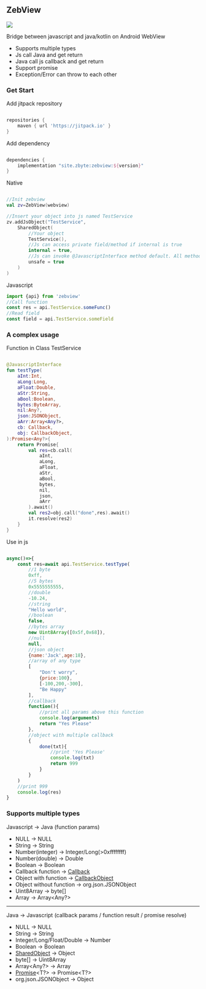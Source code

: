 ## ZebView

[![](https://jitpack.io/v/site.zbyte/zebview.svg)](https://jitpack.io/#site.zbyte/zebview)

Bridge between javascript and java/kotlin on Android WebView

- Supports multiple types
- Js call Java and get return
- Java call js callback and get return
- Support promise
- Exception/Error can throw to each other

### Get Start

Add jitpack repository

```groovy

repositories {
    maven { url 'https://jitpack.io' }
}

```

Add dependency

```groovy

dependencies {
    implementation "site.zbyte:zebview:${version}"
}

```

Native

```kotlin

//Init zebview
val zv=ZebView(webview)

//Insert your object into js named TestService
zv.addJsObject("TestService", 
    SharedObject(
        //Your object
        TestService(),
        //Js can access private field/method if internal is true
        internal = true,
        //Js can invoke @JavascriptInterface method default. All method available if unsafe is true
        unsafe = true
    )
)

```

Javascript

```js
import {api} from 'zebview'
//Call function
const res = api.TestService.someFunc()
//Read field
const field = api.TestService.someField
```

### A complex usage

Function in Class TestService

```kotlin

@JavascriptInterface
fun testType(
    aInt:Int,
    aLong:Long,
    aFloat:Double,
    aStr:String,
    aBool:Boolean,
    bytes:ByteArray,
    nil:Any?,
    json:JSONObject,
    aArr:Array<Any?>,
    cb: Callback,
    obj: CallbackObject,
):Promise<Any?>{
    return Promise{
        val res=cb.call(
            aInt,
            aLong,
            aFloat,
            aStr,
            aBool,
            bytes,
            nil,
            json,
            aArr
        ).await()
        val res2=obj.call("done",res).await()
        it.resolve(res2)
    }
}
```

Use in js

```js

async()=>{
    const res=await api.TestService.testType(
        //1 byte
        0xff,
        //5 bytes
        0x5555555555,
        //double
        -10.24,
        //string
        "Hello world",
        //boolean
        false,
        //bytes array
        new Uint8Array([0x5f,0x68]),
        //null
        null,
        //json object
        {name:'Jack',age:18},
        //array of any type
        [
            "Don't worry",
            {price:100},
            [-100,200,-300],
            "Be Happy"
        ],
        //callback
        function(){
            //print all params above this function
            console.log(arguments)
            return "Yes Please"
        },
        //object with multiple callback
        {
            done(txt){
                //print 'Yes Please'
                console.log(txt)
                return 999
            }
        }
    )
    //print 999
    console.log(res)
}
```

### Supports multiple types

Javascript -> Java (function params)

- NULL -> NULL
- String -> String
- Number(integer) -> Integer/Long(>0xffffffff)
- Number(double) -> Double
- Boolean -> Boolean
- Callback function -> [Callback](https://github.com/gogogoghost/ZebView/blob/master/zebview/src/main/java/site/zbyte/zebview/callback/Callback.kt)
- Object with function -> [CallbackObject](https://github.com/gogogoghost/ZebView/blob/master/zebview/src/main/java/site/zbyte/zebview/callback/CallbackObject.kt)
- Object without function -> org.json.JSONObject
- Uint8Array -> byte[]
- Array -> Array<Any?>

---

Java -> Javascript (callback params / function result / promise resolve)

- NULL -> NULL
- String -> String
- Integer/Long/Float/Double -> Number
- Boolean -> Boolean
- [SharedObject](https://github.com/gogogoghost/ZebView/blob/master/zebview/src/main/java/site/zbyte/zebview/data/SharedObject.kt) -> Object
- byte[] -> Uint8Array
- Array<Any?> -> Array
- [Promise](https://github.com/gogogoghost/ZebView/blob/master/zebview/src/main/java/site/zbyte/zebview/callback/Promise.kt)<T?> -> Promise<T?>
- org.json.JSONObject -> Object
